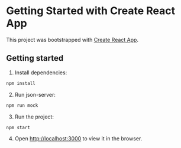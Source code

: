 # Getting Started with Create React App

This project was bootstrapped with [Create React App](https://github.com/facebook/create-react-app).


## Getting started

1. Install dependencies:

```sh
npm install
```

2. Run json-server:

```sh
npm run mock
```

3. Run the project:

```sh
npm start
```

4. Open [http://localhost:3000](http://localhost:3000) to view it in the browser.
